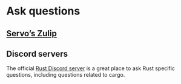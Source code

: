<!-- TODO: needs copyediting -->

# Ask questions

## [Servo’s Zulip](https://servo.zulipchat.com/)

## Discord servers

The official [Rust Discord server](https://discordapp.com/invite/rust-lang) is a great place to ask Rust specific questions, including questions related to cargo.
